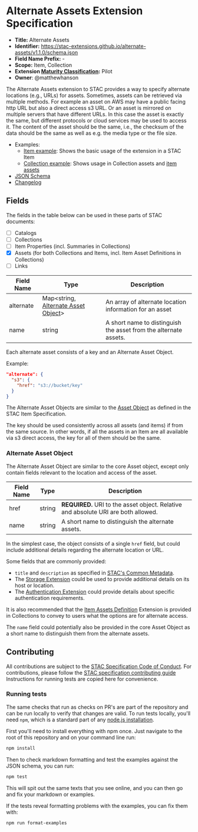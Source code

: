 # Alternate Assets Extension Specification

- **Title:** Alternate Assets
- **Identifier:** <https://stac-extensions.github.io/alternate-assets/v1.1.0/schema.json>
- **Field Name Prefix:** -
- **Scope:** Item, Collection
- **Extension [Maturity Classification](https://github.com/radiantearth/stac-spec/tree/master/extensions/README.md#extension-maturity):** Pilot
- **Owner**: @matthewhanson

The Alternate Assets extension to STAC provides a way to specify alternate locations (e.g., URLs) for assets.
Sometimes, assets can be retrieved via multiple methods.
For example an asset on AWS may have a public facing http URL but also a direct access s3 URL.
Or an asset is mirrored on multiple servers that have different URLs.
In this case the asset is exactly the same, but different protocols or cloud services may be used to access it.
The content of the asset should be the same, i.e., the checksum of the data should be the same as well as e.g. the media type or the file size.

- Examples:
  - [Item example](examples/item.json): Shows the basic usage of the extension in a STAC Item
  - [Collection example](examples/collection.json): Shows usage in Collection assets and [item assets](https://github.com/stac-extensions/item-assets)
- [JSON Schema](json-schema/schema.json)
- [Changelog](./CHANGELOG.md)

## Fields

The fields in the table below can be used in these parts of STAC documents:

- [ ] Catalogs
- [ ] Collections
- [ ] Item Properties (incl. Summaries in Collections)
- [x] Assets (for both Collections and Items, incl. Item Asset Definitions in Collections)
- [ ] Links

| Field Name | Type                                                           | Description |
| ---------- | -------------------------------------------------------------- | ----------- |
| alternate  | Map<string, [Alternate Asset Object](#alternate-asset-object)> | An array of alternate location information for an asset |
| name       | string                                                         | A short name to distinguish the asset from the alternate assets. |

Each alternate asset consists of a key and an Alternate Asset Object.

Example:
```json
"alternate": {
  "s3": {
    "href": "s3://bucket/key"
  }
}
```

The Alternate Asset Objects are similar to the
[Asset Object](https://github.com/radiantearth/stac-spec/blob/master/item-spec/item-spec.md#asset-object)
as defined in the STAC Item Specification.

The key should be used consistently across all assets (and items) if from the same source.
In other words, if all the assets in an Item are all available via s3 direct access, the key for all of them should be the same.

### Alternate Asset Object

The Alternate Asset Object are similar to the core Asset object, except only contain fields relevant to the location and access of the asset. 

| Field Name  | Type   | Description |
| ----------- | ------ | ----------- |
| href        | string | **REQUIRED.** URI to the asset object. Relative and absolute URI are both allowed. |
| name        | string | A short name to distinguish the alternate assets. |

In the simplest case, the object consists of a single `href` field, but could include additional details regarding the alternate location or URL. 

Some fields that are commonly provided:

- `title` and `description` as specified in [STAC's Common Metadata](https://github.com/radiantearth/stac-spec/blob/master/item-spec/common-metadata.md#basics).
- The [Storage Extension](https://github.com/stac-extensions/storage) could be used to provide additional details on its host or location.
- The [Authentication Extension](https://github.com/stac-extensions/authentication) could provide details about specific authentication requirements.

It is also recommended that the [Item Assets Definition](https://github.com/stac-extensions/item-assets)
Extension is provided in Collections to convey to users what the options are for alternate access.

The `name` field could potentially also be provided in the core Asset Object as a short name to distinguish them from the alternate assets.

## Contributing

All contributions are subject to the
[STAC Specification Code of Conduct](https://github.com/radiantearth/stac-spec/blob/master/CODE_OF_CONDUCT.md).
For contributions, please follow the
[STAC specification contributing guide](https://github.com/radiantearth/stac-spec/blob/master/CONTRIBUTING.md) Instructions
for running tests are copied here for convenience.

### Running tests

The same checks that run as checks on PR's are part of the repository and can be run locally to verify that changes are valid. 
To run tests locally, you'll need `npm`, which is a standard part of any [node.js installation](https://nodejs.org/en/download/).

First you'll need to install everything with npm once. Just navigate to the root of this repository and on 
your command line run:
```bash
npm install
```

Then to check markdown formatting and test the examples against the JSON schema, you can run:
```bash
npm test
```

This will spit out the same texts that you see online, and you can then go and fix your markdown or examples.

If the tests reveal formatting problems with the examples, you can fix them with:
```bash
npm run format-examples
```
